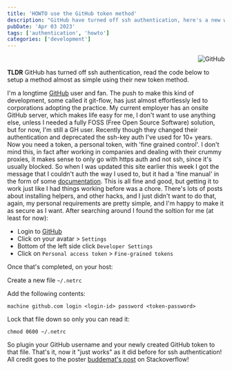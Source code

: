 ```yaml
---
title: 'HOWTO use the GitHub token method'
description: "GitHub have turned off ssh authentication, here's a new way to do it that is almost as easy"
pubDate: 'Apr 03 2023'
tags: ['authentication', 'howto']
categories: ['development'] 
---
```

<div align="right"><img src="colophon/github.png" alt="GitHub"></div>


**TLDR** GitHub has turned off ssh authentication, read the code below to setup a method almost as simple using their new token method.

I'm a longtime [GitHub](https://github.com/) user and fan. The push to make this kind of development, some called it git-flow, has just almost effortlessly led to corporations adopting the practice. My current employer has an onsite GitHub server, which makes life easy for me, I don't want to use anything else, unless I needed a fully FOSS (Free Open Source Software) solution, but for now, I'm still a GH user. Recently though they changed their authentication and deprecated the ssh-key auth I've used for 10+ years. Now you need a token, a personal token, with 'fine grained control'. I don't mind this, in fact after working in companies and dealing with their crummy proxies, it makes sense to only go with https auth and not ssh, since it's usually blocked. So when I was updated this site earlier this week I got the message that I couldn't auth the way I used to, but it had a 'fine manual' in the form of some [documentation](https://docs.github.com/en/authentication/keeping-your-account-and-data-secure/creating-a-personal-access-token). This is all fine and good, but getting it to work just like I had things working before was a chore. There's lots of posts about installing helpers, and other hacks, and I just didn't want to do that, again, my personal requirements are pretty simple, and I'm happy to make it as secure as I want. After searching around I found the soltion for me (at least for now):

* Login to [GitHub](https://github.com)
* Click on your avatar > `Settings` 
* Bottom of the left side click `Developer Settings`
* Click on `Personal access token` > `Fine-grained tokens`

Once that's completed, on your host:

Create a new file `~/.netrc`

Add the following contents:

```
machine github.com login <login-id> password <token-password>
```

Lock that file down so only you can read it:

```
chmod 0600 ~/.netrc
```

So plugin your GitHub username and your newly created GitHub token to that file. That's it, now it "just works" as it did before for ssh authentication! All credit goes to the poster [buddemat's post](https://stackoverflow.com/revisions/68558789/2) on Stackoverflow!

